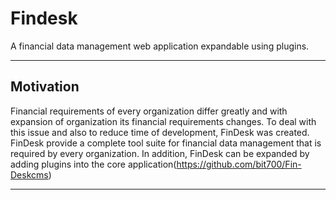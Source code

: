# Findesk
A financial data management web application expandable using plugins.
___
## Motivation
Financial requirements of every organization differ greatly and with expansion of organization its 
financial requirements changes. To deal with this issue and also to reduce time of development, FinDesk
was created. FinDesk provide a complete tool suite for financial data management
that is required by every organization. In addition, FinDesk can be expanded by adding
plugins into the core application(https://github.com/bit700/Fin-Deskcms)

___
